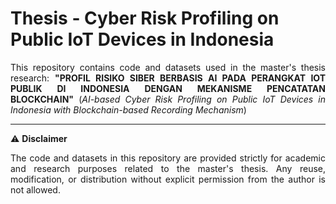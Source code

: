 # Thesis - Cyber Risk Profiling on Public IoT Devices in Indonesia

<p align="justify">
This repository contains code and datasets used in the master's thesis research:  
<b>"PROFIL RISIKO SIBER BERBASIS AI PADA PERANGKAT IOT PUBLIK DI INDONESIA DENGAN MEKANISME PENCATATAN BLOCKCHAIN"</b>  
(<i>AI-based Cyber Risk Profiling on Public IoT Devices in Indonesia with Blockchain-based Recording Mechanism</i>)
</p>

---

⚠️ **Disclaimer**  
<p align="justify">
The code and datasets in this repository are provided strictly for academic and research purposes related to the master's thesis.  
Any reuse, modification, or distribution without explicit permission from the author is not allowed.
</p>


